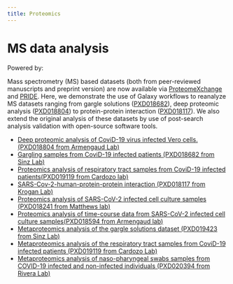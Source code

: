 ```yaml
---
title: Proteomics
---
```


# MS data analysis


<p class="shieldlist">
Powered by:
<FlatShield label="usegalaxy" message="eu" href="https://usegalaxy.eu"/>
<FlatShield label="usegalaxy" message="fr" href="https://usegalaxy.fr"/>
</p>



Mass spectrometry (MS) based datasets (both from peer-reviewed manuscripts and preprint version) are now available
via [ProteomeXchange](https://massive.ucsd.edu/ProteoSAFe/static/corona-mass-kb.jsp) and
[PRIDE](https://www.ebi.ac.uk/pride/archive?filter=project_tags_facet%3D%3DSars-cov-2). Here, we demonstrate the use of
Galaxy workflows to reanalyze MS datasets ranging from gargle solutions ([PXD018682](PXD018682)),
deep proteomic analysis ([PXD018804](PXD018804)) to protein-protein interaction ([PXD018117](PXD018594)).
We also extend the original analysis of these datasets by use of post-search analysis validation  with open-source software tools.  

  * [Deep proteomic analysis of CoviD-19 virus infected Vero cells. (PXD018804 from Armengaud Lab)](PXD018804)
  * [Gargling samples from CoviD-19 infected patients (PXD018682 from Sinz Lab)](PXD018682)
  * [Proteomics analysis of respiratory tract samples from CoviD-19 infected patients(PXD019119 from Cardozo lab)](PXD019119)
  * [SARS-Cov-2-human-protein-protein interaction (PXD018117 from Krogan Lab)](PXD018117)
  * [Proteomics analysis of SARS-CoV-2 infected cell culture samples (PXD018241 from Matthews lab)](PXD018241)
  * [Proteomics analysis of time-course data from SARS-CoV-2 infected cell culture samples(PXD018594 from Armengaud lab)](PXD018594)
  * [Metaproteomics analysis of the gargle solutions dataset (PXD019423 from Sinz Lab)](mPXD019423)
  * [Metaproteomics analysis of the respiratory tract samples from CoviD-19 infected patients (PXD019119 from Cardozo Lab)](mPXD019119)
  * [Metaproteomics analysis of naso-pharyngeal swabs samples from COVID-19 infected and non-infected individuals (PXD020394 from Rivera Lab)](mPXD020394)


